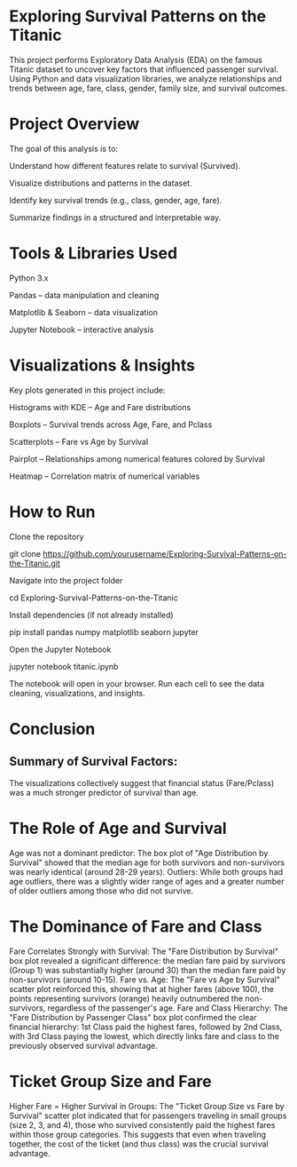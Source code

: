 
# Exploring Survival Patterns on the Titanic

This project performs Exploratory Data Analysis (EDA) on the famous Titanic dataset to uncover key factors that influenced passenger survival. Using Python and data visualization libraries, we analyze relationships and trends between age, fare, class, gender, family size, and survival outcomes.

# Project Overview

The goal of this analysis is to:

Understand how different features relate to survival (Survived).

Visualize distributions and patterns in the dataset.

Identify key survival trends (e.g., class, gender, age, fare).

Summarize findings in a structured and interpretable way.

# Tools & Libraries Used

Python 3.x

Pandas – data manipulation and cleaning

Matplotlib & Seaborn – data visualization

Jupyter Notebook – interactive analysis

# Visualizations & Insights

Key plots generated in this project include:

Histograms with KDE – Age and Fare distributions

Boxplots – Survival trends across Age, Fare, and Pclass

Scatterplots – Fare vs Age by Survival

Pairplot – Relationships among numerical features colored by Survival

Heatmap – Correlation matrix of numerical variables

# How to Run

Clone the repository

git clone https://github.com/yourusername/Exploring-Survival-Patterns-on-the-Titanic.git


Navigate into the project folder

cd Exploring-Survival-Patterns-on-the-Titanic


Install dependencies (if not already installed)

pip install pandas numpy matplotlib seaborn jupyter


Open the Jupyter Notebook

jupyter notebook titanic.ipynb


The notebook will open in your browser. Run each cell to see the data cleaning, visualizations, and insights.


# Conclusion 
## Summary of Survival Factors:
The visualizations collectively suggest that financial status (Fare/Pclass) was a much stronger predictor of survival than age.

# The Role of Age and Survival
Age was not a dominant predictor: The box plot of "Age Distribution by Survival" showed that the median age for both survivors and non-survivors was nearly identical (around 28-29 years).
Outliers: While both groups had age outliers, there was a slightly wider range of ages and a greater number of older outliers among those who did not survive.
# The Dominance of Fare and Class
Fare Correlates Strongly with Survival: The "Fare Distribution by Survival" box plot revealed a significant difference: the median fare paid by survivors (Group 1) was substantially higher (around 30) than the median fare paid by non-survivors (around 10-15).
Fare vs. Age: The "Fare vs Age by Survival" scatter plot reinforced this, showing that at higher fares (above 100), the points representing survivors (orange) heavily outnumbered the non-survivors, regardless of the passenger's age.
Fare and Class Hierarchy: The "Fare Distribution by Passenger Class" box plot confirmed the clear financial hierarchy: 1st Class paid the highest fares, followed by 2nd Class, with 3rd Class paying the lowest, which directly links fare and class to the previously observed survival advantage.
# Ticket Group Size and Fare
Higher Fare = Higher Survival in Groups: The "Ticket Group Size vs Fare by Survival" scatter plot indicated that for passengers traveling in small groups (size 2, 3, and 4), those who survived consistently paid the highest fares within those group categories. This suggests that even when traveling together, the cost of the ticket (and thus class) was the crucial survival advantage.

